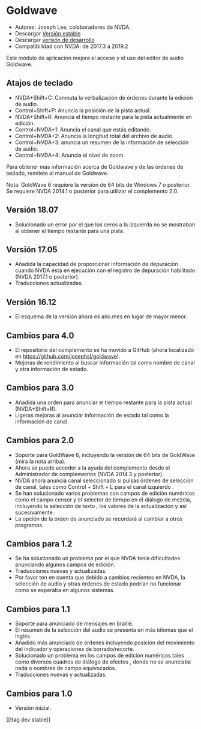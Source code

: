 # Goldwave #

* Autores: Joseph Lee, colaboradores de NVDA.
* Descargar [Versión estable][1]
* Descargar [versión de desarrollo][2]
* Compatibilidad con NVDA: de 2017.3 a 2019.2

Este módulo de aplicación mejora el acceso y el uso del editor  de audio
Goldwave.

## Atajos de teclado ##

* NVDA+Shift+C: Conmuta la verbalización de órdenes durante la edición de
  audio.
* Control+Shift+P: Anuncia la posición de la pista actual.
* NVDA+Shift+R: Anuncia el tiempo restante para la pista actualmente en
  edición.
* Control+NVDA+1: Anuncia el canal que estás editando.
* Control+NVDA+2: Anuncia la longitud total del archivo de audio.
* Control+NVDA+3: anuncia un resumen de la información de selección de
  audio.
* Control+NVDA+4: Anuncia el nivel de zoom.

Para obtener más información acerca de Goldwave y de las órdenes de teclado,
remítete al manual de Goldwave.

Nota: GoldWave 6 requiere la versión de 64 bits de Windows 7 o posterior. Se
requiere NVDA 2014.1 o posterior para utilizar el complemento 2.0.

## Versión 18.07

* Solucionado un error por el que los ceros a la izquierda no se mostraban
  al obtener el tiempo restante para una pista.

## Versión 17.05

* Añadida la capacidad de proporcionar información de depuración cuando NVDA
  está en ejecución con el registro de depuración habilitado (NVDA 2017.1 o
  posterior).
* Traducciones actualizadas.

## Versión 16.12

* El esquema de la versión ahora es año.mes en lugar de mayor.menor.

## Cambios para 4.0

* El repositorio del complemento se ha movido a GitHub (ahora localizado en
  https://github.com/josephsl/goldwave).
* Mejoras de rendimiento al buscar información tal como nombre de canal y
  otra información de estado.

## Cambios para 3.0

* Añadida una orden para anunciar el tiempo restante para la pista actual
  (NVDA+Shift+R).
* Ligeras mejoras al anunciar información de estado tal como la información
  de canal.

## Cambios para  2.0

* Soporte para GoldWave 6, incluyendo la versión de 64 bits de GoldWave
  (mira la nota arriba).
* Ahora se puede acceder a la ayuda del complemento desde el Administrador
  de complementos (NVDA 2014.3 y posterior).
* NVDA ahora anuncia canal seleccionado si pulsas órdenes de selección de
  canal, tales como Control + Shift + L para el canal izquierdo .
* Se han solucionado varios problemas con campos de edición numéricos como
  el campo censor y el selector de tiempo en el diálogo de mezcla,
  incluyendo la selección de texto , los valores de la actualización y así
  sucesivamente .
* La opción de la orden de anunciado se recordará al cambiar a otros
  programas.

## Cambios para 1.2

* Se ha solucionado un problema por el que NVDA tenía dificultades
  anunciando algunos campos de edición.
* Traducciones nuevas y actualizadas.
* Por favor ten en cuenta que debido a cambios recientes en NVDA, la
  selección de audio y otras órdenes de estado podrían no funcionar como se
  esperaba en algunos sistemas.

## Cambios para 1.1

* Soporte para anunciado de mensajes en braille.
* El resumen de la selección del audio se  presenta en más idiomas que el
  inglés.
* Añadido más anunciado de órdenes incluyendo posición del movimiento del
  indicador y operaciones de borrado/recorte.
* Solucionado un problema en los campos de edición numéricos tales como
  diversos cuadros de diálogo de efectos , donde no se anunciaba nada o
  nombres de campo equivocados.
* Traducciones nuevas y actualizadas.

## Cambios para 1.0

* Versión inicial.

[[!tag dev stable]]

[1]: https://addons.nvda-project.org/files/get.php?file=gwv

[2]: https://addons.nvda-project.org/files/get.php?file=gwv-dev
